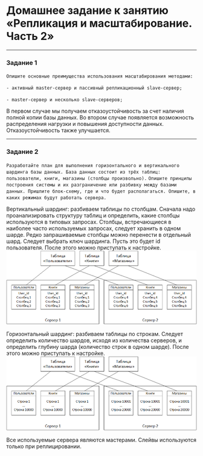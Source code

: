 # Домашнее задание к занятию «Репликация и масштабирование. Часть 2»
---
### Задание 1
`Опишите основные преимущества использования масштабирования методами:`

`- активный master-сервер и пассивный репликационный slave-сервер;`

`- master-сервер и несколько slave-серверов;`

В первом случае мы получаем отказоустойчивость за счет наличия полной копии базы данных. Во втором случае появляется возможность распределения нагрузки и повышения доступности данных. Отказоустойчивость также улучшается.

---
### Задание 2
`Разработайте план для выполнения горизонтального и вертикального шардинга базы данных. База данных состоит из трёх таблиц: пользователи, книги, магазины (столбцы произвольно).`
`Опишите принципы построения системы и их разграничение или разбивку между базами данных. Пришлите блок-схему, где и что будет располагаться. Опишите, в каких режимах будут работать сервера.`

Вертикальный шардинг: разбиваем таблицы по столбцам.
Сначала надо проанализировать структуру таблиц и определить, какие столбцы используются в типовых запросах. Столбцы, встречающиеся в наиболее часто используемых запросах, следует хранить в одном шарде. Редко запрашиваемые столбцы можно перенести в отдельный шард. Следует выбрать ключ шардинга. Пусть это будет id пользователя.
После этого можно приступать к настройке.
![image1](https://github.com/maninblack802/repo-303/blob/main/img1.png)


Горизонтальный шардинг: разбиваем таблицы по строкам.
Следует определить количество шардов, исходя из количества серверов, и определить глубину шарда (количество строк в одном шарде).
После этого можно приступать к настройке.
![image2](https://github.com/maninblack802/repo-303/blob/main/img2.png)

Все используемые сервера являются мастерами. Слейвы используются только при реплицировании.
